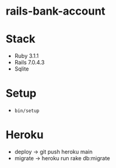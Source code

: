 # rails-bank-account

# Stack
- Ruby 3.1.1
- Rails 7.0.4.3
- Sqlite

# Setup
- `bin/setup`

# Heroku
- deploy -> git push heroku main
- migrate -> heroku run rake db:migrate
